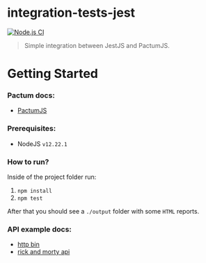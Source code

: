 # integration-tests-jest

[![Node.js CI](https://github.com/maiconalano/integration-tests-jest/actions/workflows/node.js.yml/badge.svg?branch=master)](https://github.com/maiconalano/integration-tests-jest/actions/workflows/node.js.yml)

> Simple integration between JestJS and PactumJS.

# Getting Started

### Pactum docs:
 - [PactumJS](https://pactumjs.github.io/api/api/table-of-contents.html)

### Prerequisites:
 - NodeJS `v12.22.1`

### How to run?

Inside of the project folder run:

 1. `npm install`
 1. `npm test`

After that you should see a `./output` folder with some `HTML` reports.

### API example docs:
 - [http bin](http://httpbin.org/)
 - [rick and morty api](https://rickandmortyapi.com/documentation/#rest)